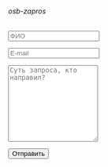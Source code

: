 ###### osb-zapros
<form method="post"   action="https://formspree.io/f/mnqwalae">
    <input type="hidden" name="_next" value="https://talalakinai.github.io/OSB/!0SB_Instructio.html#0sb_instructio" />
    <input type="hidden" name="_subject" value="ОСБ / Запрос" />
    <input type="text" name="_gotcha" style="display:none" />        
    <p><input type="text" name="ФИО" required placeholder="ФИО" /></p>
    <p><input type="email" name="e-mail" required placeholder="E-mail" /></p>
    <p><textarea name="Суть запроса? Кто направил?" required placeholder="Суть запроса, кто направил?" rows="10"></textarea></p>
    <input type="submit" value="Отправить" />
</form>



  
